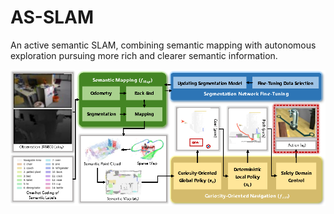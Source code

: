# AS-SLAM
An active semantic SLAM, combining semantic mapping with autonomous exploration pursuing more rich and clearer semantic information.

![system overview](AS-SLAM.png "system overview")
